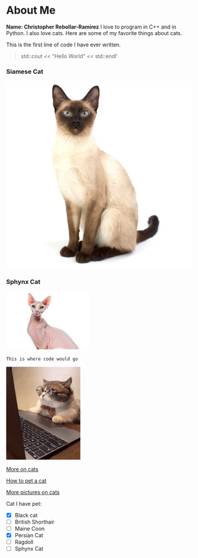 # About Me

**Name: Christopher Rebollar-Ramirez**
I love to program in C++ and in Python. I also love cats. Here are some of my favorite things about cats.

This is the first line of code I have ever written.
> std::cout << "Hello World" << std::endl'


### Siamese Cat
![Siamese cat](Siamese-Cat_0.webp)

### Sphynx Cat
![Cat](sphynxcat.jpeg)
```
This is where code would go
```

![This is an image of a cat](computercat.gif)

[More on cats](factsoncats.md)

[How to pet a cat](petcat.md)

[More pictures on cats](https://pixabay.com/images/search/cat/)

Cat I have pet:
- [X]  Black cat
- [ ]  British Shorthair
- [ ]  Maine Coon
- [X]  Persian Cat
- [ ]  Ragdoll
- [ ]  Sphynx Cat